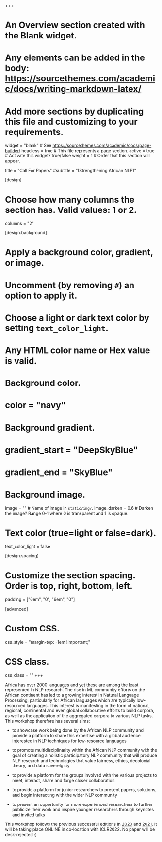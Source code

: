 +++
# An Overview section created with the Blank widget.
# Any elements can be added in the body: https://sourcethemes.com/academic/docs/writing-markdown-latex/
# Add more sections by duplicating this file and customizing to your requirements.

widget = "blank"  # See https://sourcethemes.com/academic/docs/page-builder/
headless = true  # This file represents a page section.
active = true  # Activate this widget? true/false
weight = 1  # Order that this section will appear.

title = "Call For Papers"
#subtitle = "[Strengthening African NLP]"

[design]
  # Choose how many columns the section has. Valid values: 1 or 2.
  columns = "2"

[design.background]
  # Apply a background color, gradient, or image.
  #   Uncomment (by removing `#`) an option to apply it.
  #   Choose a light or dark text color by setting `text_color_light`.
  #   Any HTML color name or Hex value is valid.

  # Background color.
  # color = "navy"
  
  # Background gradient.
  # gradient_start = "DeepSkyBlue"
  # gradient_end = "SkyBlue"
  
  # Background image.
  image = ""  # Name of image in `static/img/`.
  image_darken = 0.6  # Darken the image? Range 0-1 where 0 is transparent and 1 is opaque.

  # Text color (true=light or false=dark).
  text_color_light = false

[design.spacing]
  # Customize the section spacing. Order is top, right, bottom, left.
  padding = ["6em", "0", "6em", "0"]

[advanced]
 # Custom CSS. 
 css_style = "margin-top: -1em !important;"
 
 # CSS class.
 css_class = ""
+++

Africa has over 2000 languages and yet these are among the least represented in NLP research. The rise in ML community efforts on the African continent has led to a growing interest in Natural Language Processing, particularly for African languages which are typically low-resourced languages. This interest is manifesting in the form of national, regional, continental and even global collaborative efforts to build corpora, as well as the application of the aggregated corpora to various NLP tasks. This workshop therefore has several aims:

+ to showcase work being done by the African NLP community and provide a platform to share this expertise with a global audience interested in NLP techniques for low-resource languages

+ to promote multidisciplinarity within the African NLP community with the goal of creating a holistic participatory NLP community that will produce NLP research and technologies that value fairness, ethics, decolonial theory, and data sovereignty

+ to provide a platform for the groups involved with the various projects to meet, interact, share and forge closer collaboration

+ to provide a platform for junior researchers to present papers, solutions, and begin interacting with the wider NLP community

+ to present an opportunity for more experienced researchers to further publicize their work and inspire younger researchers through keynotes and invited talks

This workshop follows the previous successful editions in [2020](https://africanlp-workshop.github.io) and [2021](https://sites.google.com/view/africanlp-workshop). It will be taking place ONLINE in co-location with ICLR2022. No paper will be desk-rejected :)




